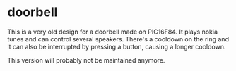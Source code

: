# doorbell

This is a very old design for a doorbell made on PIC16F84. It plays nokia
tunes and can control several speakers. There's a cooldown on the ring and
it can also be interrupted by pressing a button, causing a longer cooldown.

This version will probably not be maintained anymore.

